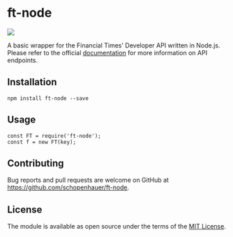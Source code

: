 # ft-node

<a href="https://codeclimate.com/github/schopenhauer/ft-node"><img src="https://codeclimate.com/github/schopenhauer/ft-node/badges/gpa.svg" /></a>

A basic wrapper for the Financial Times' Developer API written in Node.js. Please refer to the official [documentation](https://developer.ft.com/) for more information on API endpoints.

## Installation

```
npm install ft-node --save
```

## Usage

```node
const FT = require('ft-node');
const f = new FT(key);
```

## Contributing

Bug reports and pull requests are welcome on GitHub at https://github.com/schopenhauer/ft-node.

## License

The module is available as open source under the terms of the [MIT License](http://opensource.org/licenses/MIT).
